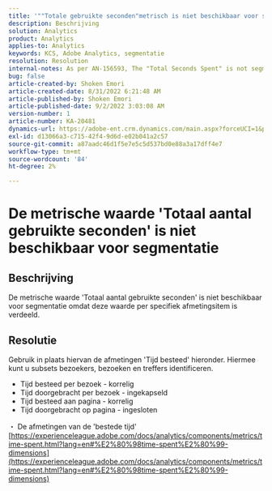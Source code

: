 ```yaml
---
title: '""Totale gebruikte seconden"metrisch is niet beschikbaar voor segmentatie"'
description: Beschrijving
solution: Analytics
product: Analytics
applies-to: Analytics
keywords: KCS, Adobe Analytics, segmentatie
resolution: Resolution
internal-notes: As per AN-156593, The "Total Seconds Spent" is not segmentable.
bug: false
article-created-by: Shoken Emori
article-created-date: 8/31/2022 6:21:48 AM
article-published-by: Shoken Emori
article-published-date: 9/2/2022 3:03:08 AM
version-number: 1
article-number: KA-20481
dynamics-url: https://adobe-ent.crm.dynamics.com/main.aspx?forceUCI=1&pagetype=entityrecord&etn=knowledgearticle&id=34b9652d-f528-ed11-9db1-0022480869de
exl-id: d13066a3-c715-42f4-9d6d-e02b041a2c57
source-git-commit: a87aadc46d1f5e7e5c5d537bd0e88a3a17dff4e7
workflow-type: tm+mt
source-wordcount: '84'
ht-degree: 2%

---
```


# De metrische waarde &#39;Totaal aantal gebruikte seconden&#39; is niet beschikbaar voor segmentatie

## Beschrijving

De metrische waarde &#39;Totaal aantal gebruikte seconden&#39; is niet beschikbaar voor segmentatie omdat deze waarde per specifiek afmetingsitem is verdeeld.

## Resolutie


Gebruik in plaats hiervan de afmetingen &#39;Tijd besteed&#39; hieronder. Hiermee kunt u subsets bezoekers, bezoeken en treffers identificeren.

- Tijd besteed per bezoek - korrelig
- Tijd doorgebracht per bezoek - ingekapseld
- Tijd besteed aan pagina - korrelig
- Tijd doorgebracht op pagina - ingesloten


・ De afmetingen van de &#39;bestede tijd&#39;
[https://experienceleague.adobe.com/docs/analytics/components/metrics/time-spent.html?lang=en#%E2%80%98time-spent%E2%80%99-dimensions](https://experienceleague.adobe.com/docs/analytics/components/metrics/time-spent.html?lang=en#%E2%80%98time-spent%E2%80%99-dimensions)
